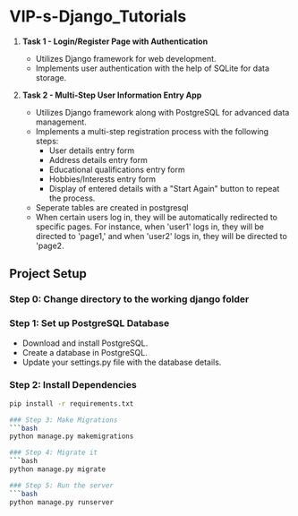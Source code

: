 # VIP-s-Django_Tutorials

1. **Task 1 - Login/Register Page with Authentication**
   - Utilizes Django framework for web development.
   - Implements user authentication with the help of SQLite for data storage.

2. **Task 2 - Multi-Step User Information Entry App**
   - Utilizes Django framework along with PostgreSQL for advanced data management.
   - Implements a multi-step registration process with the following steps:
     - User details entry form
     - Address details entry form
     - Educational qualifications entry form
     - Hobbies/Interests entry form
     - Display of entered details with a "Start Again" button to repeat the process.
   - Seperate tables are created in postgresql
   - When certain users log in, they will be automatically redirected to specific pages. For instance, when 'user1' logs in, they will be directed to 'page1,' and when 'user2' logs in, they will be directed to 'page2.

## Project Setup
### Step 0: Change directory to the working django folder

### Step 1: Set up PostgreSQL Database
- Download and install PostgreSQL.
- Create a database in PostgreSQL.
- Update your settings.py file with the database details.

### Step 2: Install Dependencies

```bash
pip install -r requirements.txt

### Step 3: Make Migrations
```bash
python manage.py makemigrations

### Step 4: Migrate it
```bash
python manage.py migrate

### Step 5: Run the server
```bash
python manage.py runserver
